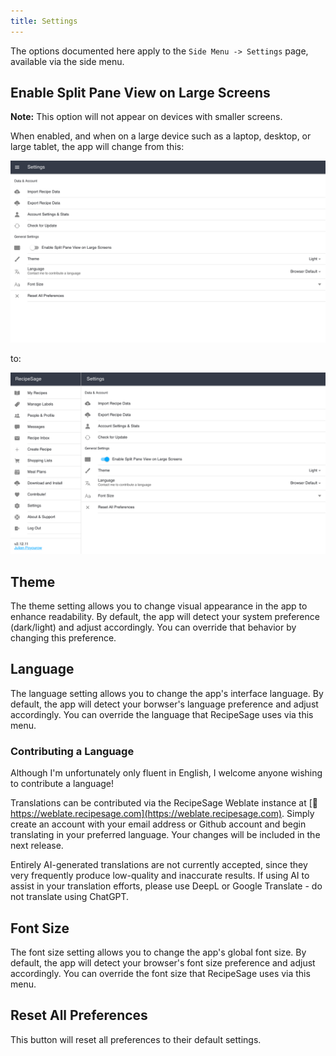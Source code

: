 ```yaml
---
title: Settings
---
```


The options documented here apply to the `Side Menu -> Settings` page, available via the side menu.

## Enable Split Pane View on Large Screens

**Note:** This option will not appear on devices with smaller screens.

When enabled, and when on a large device such as a laptop, desktop, or large tablet, the app will change from this:

<img className="screenshot" src="/img/settings.png"></img>

to:

<img className="screenshot" src="/img/settings-split-pane.png"></img>

## Theme

The theme setting allows you to change visual appearance in the app to enhance readability. By default, the app will detect your system preference (dark/light) and adjust accordingly. You can override that behavior by changing this preference.

## Language

The language setting allows you to change the app's interface language. By default, the app will detect your borwser's language preference and adjust accordingly. You can override the language that RecipeSage uses via this menu.

### Contributing a Language

Although I'm unfortunately only fluent in English, I welcome anyone wishing to contribute a language!

Translations can be contributed via the RecipeSage Weblate instance at [📱 https://weblate.recipesage.com](https://weblate.recipesage.com). Simply create an account with your email address or Github account and begin translating in your preferred language. Your changes will be included in the next release. 

Entirely AI-generated translations are not currently accepted, since they very frequently produce low-quality and inaccurate results. If using AI to assist in your translation efforts, please use DeepL or Google Translate - do not translate using ChatGPT.

## Font Size

The font size setting allows you to change the app's global font size. By default, the app will detect your browser's font size preference and adjust accordingly. You can override the font size that RecipeSage uses via this menu.

## Reset All Preferences

This button will reset all preferences to their default settings.

